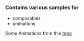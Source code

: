 ### Contains various samples for 
- composables 
- animations

Some Animations from this [repo](git@github.com:Dalakoti07/ComposeAnimationsPlayground.git)


